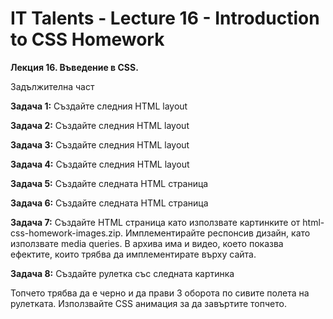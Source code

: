 # IT Talents - Lecture 16 - Introduction to CSS Homework

**Лекция 16. Въведение в CSS.**

Задължителна част

**Задача 1:** Създайте следния HTML layout

**Задача 2:** Създайте следния HTML layout

**Задача 3:** Създайте следния HTML layout

**Задача 4:** Създайте следния HTML layout

**Задача 5:** Създайте следната HTML страница

**Задача 6:** Създайте следната HTML страница

**Задача 7:** Създайте HTML страница като използвате картинките
от html-css-homework-images.zip. Имплементирайте респонсив
дизайн, като използвате media queries. В архива има и видео,
което показва ефектите, които трябва да имплементирате върху
сайта.

**Задача 8:** Създайте рулетка със следната картинка

Топчето трябва да е черно и да прави 3 оборота по сивите полета
на рулетката. Използвайте CSS анимация за да завъртите
топчето.
